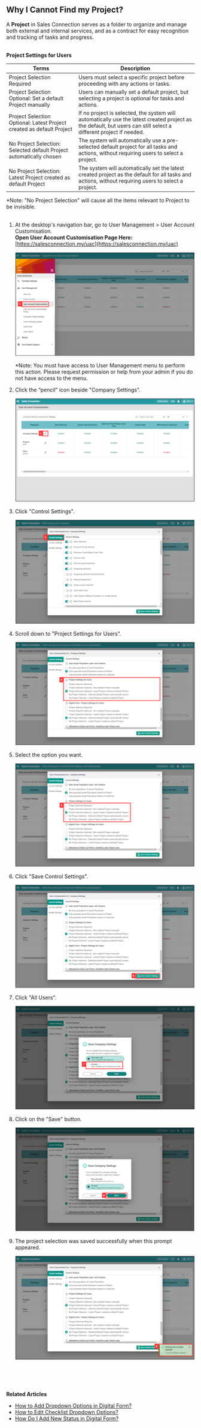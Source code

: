 ## Why I Cannot Find my Project?

A **Project** in Sales Connection serves as a folder to organize and manage both external and internal services, and as a contract for easy recognition and tracking of tasks and progress.<br><br>

**Project Settings for Users**

| Terms | Description |
|-------|-------------|
| Project Selection Required | Users must select a specific project before proceeding with any actions or tasks. |
| Project Selection Optional: Set a default Project manually | Users can manually set a default project, but selecting a project is optional for tasks and actions. |
| Project Selection Optional: Latest Project created as default Project | If no project is selected, the system will automatically use the latest created project as the default, but users can still select a different project if needed. |
| No Project Selection: Selected default Project automatically chosen | The system will automatically use a pre-selected default project for all tasks and actions, without requiring users to select a project. |
| No Project Selection: Latest Project created as default Project | The system will automatically set the latest created project as the default for all tasks and actions, without requiring users to select a project. |


*Note: "No Project Selection" will cause all the items relevant to Project to be invisible.<br><br>


1. At the desktop's navigation bar, go to User Management > User Account Customisation.<br>
   **Open User Account Customisation Page Here:** [https://salesconnection.my/uac](https://salesconnection.my/uac)<br>
   
   <p align="center">
     <img src="img2/Cant_Find_Project_Step_1.png" alt="Cant Find Project Step 1">
   </p>

   *Note: You must have access to User Management menu to perform this action. Please request permission or help from your admin if you do not have access to the menu.<br>

2. Click the “pencil” icon beside "Company Settings".

   <p align="center">
     <img src="img2/Cant_Find_Project_Step_2.png" alt="Cant Find Project Step 2">
   </p>

3. Click "Control Settings".

   <p align="center">
     <img src="img2/Cant_Find_Project_Step_3.png" alt="Cant Find Project Step 3">
   </p>

4. Scroll down to "Project Settings for Users".

   <p align="center">
     <img src="img2/Cant_Find_Project_Step_4.png" alt="Cant Find Project Step 4">
   </p>

5. Select the option you want.

   <p align="center">
     <img src="img2/Cant_Find_Project_Step_5.png" alt="Cant Find Project Step 5">
   </p>

6. Click "Save Control Settings".

   <p align="center">
     <img src="img2/Cant_Find_Project_Step_6.png" alt="Cant Find Project Step 6">
   </p>

7. Click "All Users".

   <p align="center">
     <img src="img2/Cant_Find_Project_Step_7.png" alt="Cant Find Project Step 7">
   </p>

8. Click on the "Save" button.

   <p align="center">
     <img src="img2/Cant_Find_Project_Step_8.png" alt="Cant Find Project Step 8">
   </p>

9. The project selection was saved successfully when this prompt appeared.

   <p align="center">
     <img src="img2/Cant_Find_Project_Step_9.png" alt="Cant Find Project Step 9">
   </p>
<br><br><br>

**Related Articles**
- [How to Add Dropdown Options in Digital Form?](Add_Dropdown_Options_in_Digital_Form.md)
- [How to Edit Checklist Dropdown Options?](Edit_Checklist_Dropdown_Options.md)
- [How Do I Add New Status in Digital Form?](Add_New_Status_in_Digital_Form.md)
